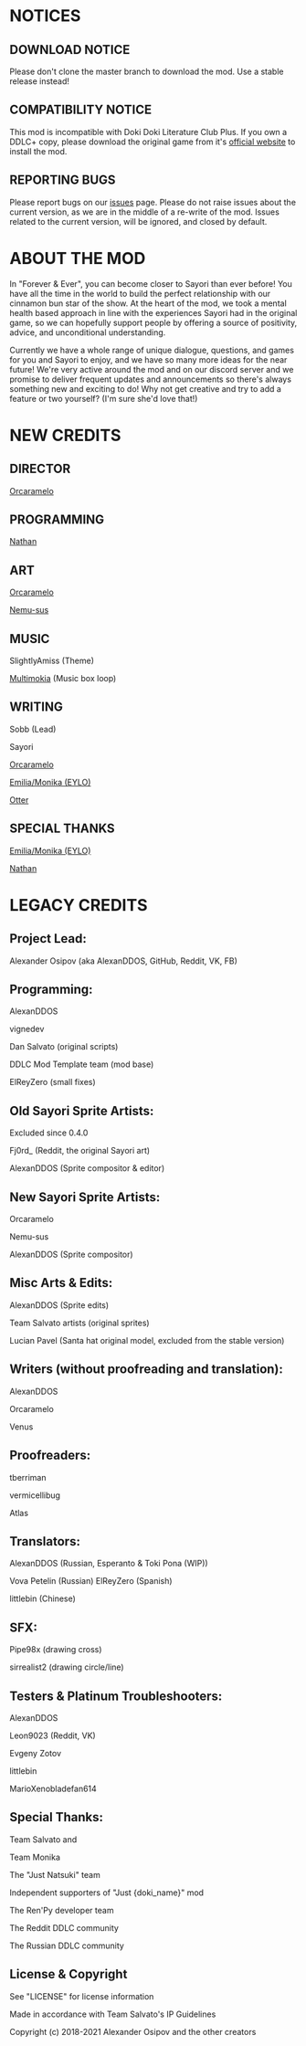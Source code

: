 # NOTICES
## DOWNLOAD NOTICE
Please don't clone the master branch to download the mod. 
Use a stable release instead!

## СOMPATIBILITY NOTICE 
This mod is incompatible with Doki Doki Literature Club Plus. 
If you own a DDLC+ copy, please download the original game from it's [official website](https://ddlc.moe) to install the mod.

## REPORTING BUGS
Please report bugs on our [issues](https://github.com/ForeverAndEverTeam/fae-mod/issues) page.
Please do not raise issues about the current version, as we are in the middle of a re-write of the mod.
Issues related to the current version, will be ignored, and closed by default.

# ABOUT THE MOD
In "Forever & Ever", you can become closer to Sayori than ever before! 
You have all the time in the world to build the perfect relationship with our cinnamon bun star of the show. 
At the heart of the mod, we took a mental health based approach in line with the experiences Sayori had in the original game, so we can hopefully support people by offering a source of positivity, advice, and unconditional understanding. 

Currently we have a whole range of unique dialogue, questions, and games for you and Sayori to enjoy, and we have so many more ideas for the near future! We're very active around the mod and on our discord server and we promise to deliver frequent updates and announcements so there's always something new and exciting to do! 
Why not get creative and try to add a feature or two yourself? (I'm sure she'd love that!)

# NEW CREDITS

## DIRECTOR
[Orcaramelo](https://github.com/Orcaramelo)

## PROGRAMMING

[Nathan](https://github.com/TRIDENT1313)

## ART

[Orcaramelo](https://github.com/Orcaramelo)

[Nemu-sus](https://github.com/Nemu-sus)

## MUSIC

SlightlyAmiss (Theme)

[Multimokia](https://github.com/multimokia) (Music box loop)

## WRITING

Sobb (Lead)

Sayori

[Orcaramelo](https://github.com/Orcaramelo)

[Emilia/Monika (EYLO)](https://www.reddit.com/u/EmiliaMonika?utm_medium=android_app&utm_source=share)

[Otter](https://github.com/my-otter-self)

## SPECIAL THANKS

[Emilia/Monika (EYLO)](https://www.reddit.com/u/EmiliaMonika?utm_medium=android_app&utm_source=share)

[Nathan](https://github.com/TRIDENT1313)


# LEGACY CREDITS


## Project Lead:
Alexander Osipov (aka AlexanDDOS, GitHub, Reddit, VK, FB)
## Programming:

AlexanDDOS

vignedev

Dan Salvato (original scripts)

DDLC Mod Template team (mod base)

ElReyZero (small fixes)

## Old Sayori Sprite Artists:

Excluded since 0.4.0

Fj0rd_ (Reddit, the original Sayori art)

AlexanDDOS (Sprite compositor & editor)

## New Sayori Sprite Artists:

Orcaramelo

Nemu-sus

AlexanDDOS (Sprite compositor)

## Misc Arts & Edits:

AlexanDDOS (Sprite edits)

Team Salvato artists (original sprites)

Lucian Pavel (Santa hat original model, excluded from the stable version)

## Writers (without proofreading and translation):

AlexanDDOS

Orcaramelo

Venus

## Proofreaders:

tberriman

vermicellibug

Atlas

## Translators:

AlexanDDOS (Russian, Esperanto & Toki Pona (WIP))

Vova Petelin (Russian)
ElReyZero (Spanish)

littlebin (Chinese)

## SFX:

Pipe98x (drawing cross)

sirrealist2 (drawing circle/line)

## Testers & Platinum Troubleshooters:

AlexanDDOS

Leon9023 (Reddit, VK)

Evgeny Zotov

littlebin

MarioXenobladefan614

## Special Thanks:

Team Salvato and

Team Monika

The "Just Natsuki" team

Independent supporters of "Just {doki_name}" mod

The Ren'Py developer team

The Reddit DDLC community

The Russian DDLC community

## License & Copyright

See "LICENSE" for license information

Made in accordance with Team Salvato's IP Guidelines

Copyright (c) 2018-2021 Alexander Osipov and the other creators
